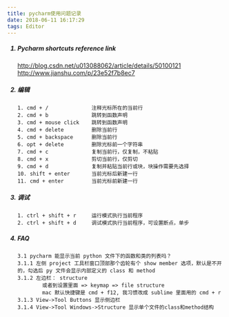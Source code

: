 ```yaml
---
title: pycharm使用问题记录
date: 2018-06-11 16:17:29
tags: Editor
---
```


<!-- more -->

<ol>

##### <li> Pycharm shortcuts reference link
http://blog.csdn.net/u013088062/article/details/50100121
http://www.jianshu.com/p/23e52f7b8ec7


##### <li> 编辑
```
1. cmd + /				注释光标所在的当前行
2. cmd + b				跳转到函数声明
3. cmd + mouse click	跳转到函数声明
4. cmd + delete			删除当前行
5. cmd + backspace		删除当前行
6. opt + delete			删除光标前一个字符串
7. cmd + c				复制当前行，仅复制，不粘贴
8. cmd + x				剪切当前行，仅剪切
9. cmd + d				复制并粘贴当前行或块，块操作需要先选择
10. shift + enter		当前光标后新建一行
11. cmd + enter			当前光标前新建一行
```

##### <li> 调试
```
1. ctrl + shift + r		运行模式执行当前程序
2. ctrl + shift + d		调试模式执行当前程序，可设置断点，单步
```

##### <li> FAQ
```
3.1 pycharm 能显示当前 python 文件下的函数和类的列表吗？
3.1.1 左侧 project 工具栏窗口顶部那个齿轮有个 show member 选项，默认是不开的，勾选后 py 文件会显示内部定义的 class 和 method
3.1.2 左边栏： structure
        或者到设置里面 => keymap => file structure
        mac 默认快捷键是 cmd + f12, 我习惯改成 sublime 里面用的 cmd + r
3.1.3 View->Tool Buttons 显示侧边栏
3.1.4 View->Tool Windows->Structure 显示单个文件的class和method结构
```

